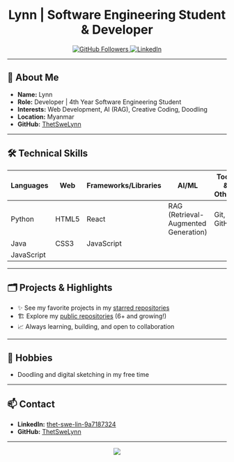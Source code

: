 <h1 align="center">Lynn | Software Engineering Student & Developer</h1>
<p align="center">
  <a href="https://github.com/ThetSweLynn">
    <img src="https://img.shields.io/github/followers/ThetSweLynn?label=GitHub&style=social" alt="GitHub Followers"/>
  </a>
  <a href="https://www.linkedin.com/in/thet-swe-lin-9a7187324/">
    <img src="https://img.shields.io/badge/LinkedIn-Connect-blue?logo=linkedin" alt="LinkedIn"/>
  </a>
</p>

---

## 👤 About Me

- **Name:** Lynn
- **Role:** Developer | 4th Year Software Engineering Student
- **Interests:** Web Development, AI (RAG), Creative Coding, Doodling
- **Location:** Myanmar
- **GitHub:** [ThetSweLynn](https://github.com/ThetSweLynn)

---

## 🛠️ Technical Skills

| Languages     | Web         | Frameworks/Libraries | AI/ML        | Tools & Others  |
|---------------|-------------|----------------------|--------------|-----------------|
| Python        | HTML5       | React                | RAG (Retrieval-Augmented Generation) | Git, GitHub     |
| Java          | CSS3        | JavaScript           |              |                 |
| JavaScript    |             |                      |              |                 |

---

## 🗂️ Projects & Highlights

- ✨ See my favorite projects in my [starred repositories](https://github.com/ThetSweLynn?tab=stars)
- 🏗️ Explore my [public repositories](https://github.com/ThetSweLynn?tab=repositories) (6+ and growing!)
- 📈 Always learning, building, and open to collaboration

---

## 🎨 Hobbies

- Doodling and digital sketching in my free time

---

## 📫 Contact

- **LinkedIn:** [thet-swe-lin-9a7187324](https://www.linkedin.com/in/thet-swe-lin-9a7187324/)
- **GitHub:** [ThetSweLynn](https://github.com/ThetSweLynn)

---

<p align="center">
  <img src="https://capsule-render.vercel.app/api?type=waving&color=gradient&height=120&section=footer"/>
</p>
